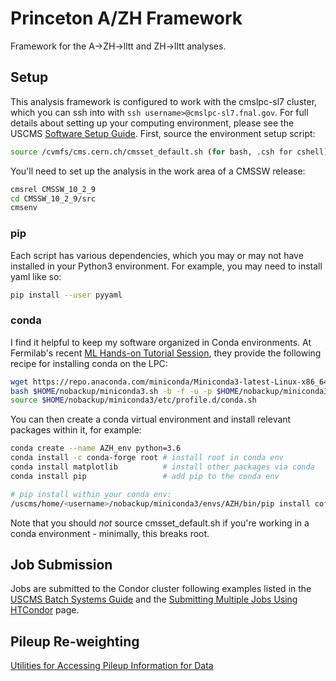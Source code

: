 # Princeton A/ZH Framework
Framework for the A->ZH->lltt and ZH->lltt analyses. 
## Setup
This analysis framework is configured to work with the cmslpc-sl7 cluster, which you can ssh into with `ssh username>@cmslpc-sl7.fnal.gov`. For full details about setting up your computing environment, please see the USCMS [Software Setup Guide](https://uscms.org/uscms_at_work/computing/setup/setup_software.shtml). First, source the environment setup script:
```bash
source /cvmfs/cms.cern.ch/cmsset_default.sh (for bash, .csh for cshell)
```
You'll need to set up the analysis in the work area of a CMSSW release:
```bash
cmsrel CMSSW_10_2_9
cd CMSSW_10_2_9/src
cmsenv
```
### pip
Each script has various dependencies, which you may or may not have installed in your Python3 environment. For example, you may need to install yaml like so:
```bash
pip install --user pyyaml
```

### conda
I find it helpful to keep my software organized in Conda environments. At Fermilab's recent [ML Hands-on Tutorial Session](https://github.com/FNALLPC/machine-learning-hats), they provide the following recipe for installing conda on the LPC:
```bash 
wget https://repo.anaconda.com/miniconda/Miniconda3-latest-Linux-x86_64.sh -O $HOME/nobackup/miniconda3.sh
bash $HOME/nobackup/miniconda3.sh -b -f -u -p $HOME/nobackup/miniconda3
source $HOME/nobackup/miniconda3/etc/profile.d/conda.sh
```
You can then create a conda virtual environment and install relevant packages within it, for example:
```bash
conda create --name AZH_env python=3.6
conda install -c conda-forge root # install root in conda env
conda install matplotlib          # install other packages via conda
conda install pip                 # add pip to the conda env

# pip install within your conda env:
/uscms/home/<username>/nobackup/miniconda3/envs/AZH/bin/pip install coffea
```
Note that you should *not* source cmsset_default.sh if you're working in a conda environment - minimally, this breaks root. 

## Job Submission
Jobs are submitted to the Condor cluster following examples listed in the [USCMS Batch Systems Guide](https://uscms.org/uscms_at_work/computing/setup/batch_systems.shtml) and the [Submitting Multiple Jobs Using HTCondor](http://chtc.cs.wisc.edu/multiple-jobs.shtml) page. 

## Pileup Re-weighting
[Utilities for Accessing Pileup Information for Data](https://twiki.cern.ch/twiki/bin/view/CMS/PileupJSONFileforData)
